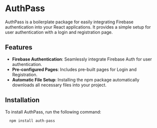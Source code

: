 # AuthPass

AuthPass is a boilerplate package for easily integrating Firebase authentication into your React applications. It provides a simple setup for user authentication with a login and registration page.

## Features

- **Firebase Authentication**: Seamlessly integrate Firebase Auth for user authentication.
- **Pre-configured Pages**: Includes pre-built pages for Login and Registration.
- **Automatic File Setup**: Installing the npm package automatically downloads all necessary files into your project.

## Installation

  To install AuthPass, run the following command:
  ```bash
    npm install auth-pass
  ```

